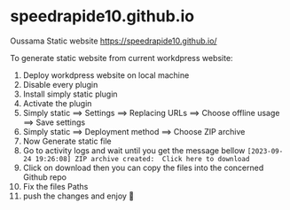 # speedrapide10.github.io
Oussama Static website
https://speedrapide10.github.io/


To generate static website from current workdpress website:
1. Deploy workdpress website on local machine
2. Disable every plugin
3. Install simply static plugin
4. Activate the plugin
5. Simply static ==> Settings ==> Replacing URLs ==> Choose offline usage ==> Save settings
6. Simply static ==> Deployment method ==> Choose ZIP archive
7. Now Generate static file
8. Go to activity logs and wait until you get the message bellow ```[2023-09-24 19:26:08] ZIP archive created:  Click here to download```
9. Click on download then you can copy the files into the concerned Github repo
10. Fix the files Paths
11. push the changes and enjoy 🥳